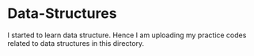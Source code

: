 # Data-Structures
I started to learn data structure. Hence I am uploading my practice codes related to data structures in this directory.
